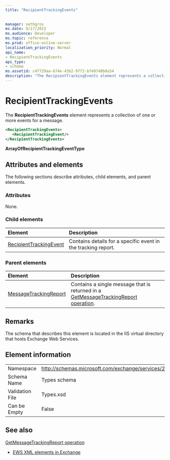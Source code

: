 ```yaml
---
title: "RecipientTrackingEvents"
 
 
manager: sethgros
ms.date: 9/17/2015
ms.audience: Developer
ms.topic: reference
ms.prod: office-online-server
localization_priority: Normal
api_name:
- RecipientTrackingEvents
api_type:
- schema
ms.assetid: c4f729aa-674e-43b2-97f2-bf49740b0a34
description: "The RecipientTrackingEvents element represents a collection of one or more events for a message."
---
```


# RecipientTrackingEvents

The **RecipientTrackingEvents** element represents a collection of one or more events for a message. 
  
```XML
<RecipientTrackingEvents>
   <RecipientTrackingEvent/>
</RecipientTrackingEvents>
```

 **ArrayOfRecipientTrackingEventType**
## Attributes and elements

The following sections describe attributes, child elements, and parent elements.
  
### Attributes

None.
  
### Child elements

|**Element**|**Description**|
|:-----|:-----|
|[RecipientTrackingEvent](recipienttrackingevent.md) <br/> |Contains details for a specific event in the tracking report.  <br/> |
   
### Parent elements

|**Element**|**Description**|
|:-----|:-----|
|[MessageTrackingReport](messagetrackingreport.md) <br/> |Contains a single message that is returned in a [GetMessageTrackingReport operation](getmessagetrackingreport-operation.md).  <br/> |
   
## Remarks

The schema that describes this element is located in the IIS virtual directory that hosts Exchange Web Services.
  
## Element information

|||
|:-----|:-----|
|Namespace  <br/> |http://schemas.microsoft.com/exchange/services/2006/types  <br/> |
|Schema Name  <br/> |Types schema  <br/> |
|Validation File  <br/> |Types.xsd  <br/> |
|Can be Empty  <br/> |False  <br/> |
   
## See also



[GetMessageTrackingReport operation](getmessagetrackingreport-operation.md)


- [EWS XML elements in Exchange](ews-xml-elements-in-exchange.md)

